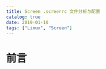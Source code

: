 ```yaml
---
title: Screen .screenrc 文件分析与配置
catalog: true
date: 2019-01-10
tags: ["Linux", "Screen"]
---
```


# 前言


